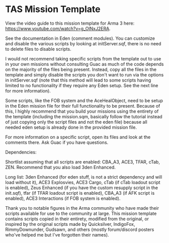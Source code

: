 # TAS Mission Template

View the video guide to this mission template for Arma 3 here: https://www.youtube.com/watch?v=g_OlNxJ2ERA.

See the documentation in Eden (comment modules). You can customize and disable the various scripts by looking at initServer.sqf, there is no need to delete files to disable scripts.

I would not recommend taking specific scripts from the template out to use in your own missions without consulting Guac as much of the code depends on the majority of the files being present. Instead, copy all the files in the template and simply disable the scripts you don't want to run via the options in initServer.sqf (note that this method will lead to some scripts having limited to no functionality if they require any Eden setup. See the next line for more information).

Some scripts, like the FOB system and the AceHealObject, need to be setup in the Eden mission file for their full functionality to be present. Because of this, I highly recommend that you build your missions using the entirety of the template (including the mission.sqm, basically follow the tutorial instead of just copying only the script files and not the eden file) because all needed eden setup is already done in the provided mission file.

For more information on a specific script, open its files and look at the comments there. Ask Guac if you have questions.

Dependencies:

Shortlist assuming that all scripts are enabled: CBA_A3, ACE3, TFAR, cTab, ZEN. Recommend that you also load 3den Enhanced.

Long list: 3den Enhanced (for eden stuff, is not a strict dependency and will load without it), ACE3 Explosvies, ACE3 Cargo, cTab (if cTab loadout script is enabled), Zeus Enhanced (if you have the custom resupply script in the init.sqf), tfar (if TFAR loadout script is enabled), CBA_A3 (if AFK script is enabled), ACE3 Interactions (if FOB system is enabled).

Thank you to notable figures in the Arma community who have made their scripts available for use to the community at large. This mission template contains scripts copied in their entirety, modified from the original, or inspired by the original scripts made by Quicksilver, IndigoFox, RimmyDownunder, Gudsawn, and others (mostly forum/discord posters who've helped me but I've forgotten their names).